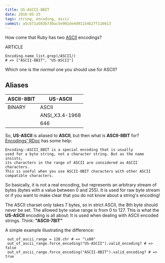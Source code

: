```yaml
---
title: US-ASCII-8BIT
date: 2016-05-25
tags: string, encoding, ascii
commit: a5cb71a503b730ac5e901de4d91154b27f116613
---
```


How come that Ruby has two [ASCII](https://en.wikipedia.org/wiki/ASCII) encodings?

ARTICLE

    Encoding.name_list.grep(/ASCII/)
    # => ["ASCII-8BIT", "US-ASCII"]

Which one is the *normal* one you should use for ASCII?

## Aliases

 ASCII-8BIT | US-ASCII
------------|----------
 BINARY     | ASCII
            | ANSI_X3.4-1968
            | 646

So, **US-ASCII** is aliased to **ASCII**, but then what is **ASCII-8BIT** for? [Encodings' RDoc](http://ruby-doc.org/core-2.3.1/Encoding.html) has some help:

    Encoding::ASCII_8BIT is a special encoding that is usually
    used for a byte string, not a character string. But as the name insists,
    its characters in the range of ASCII are considered as ASCII characters.
    This is useful when you use ASCII-8BIT characters with other ASCII
    compatible characters.

So basically, it is not a real encoding, but represents an arbitrary stream of bytes (bytes with a value between 0 and 255). It is used for raw byte stream or if you want to make clear that you do not know about a string's encoding!

The ASCII charset only takes 7 bytes, so in strict ASCII, the 8th byte should never be set. The allowed byte value range is from 0 to 127. This is what the **US-ASCII** encoding is all about: It is used when dealing with ASCII encoded strings. Think: **"ASCII-7BIT"**

A simple example illustrating the difference:

     out_of_ascii_range = 128.chr # => "\x80"
     out_of_ascii_range.force_encoding("US-ASCII").valid_encoding? # => false
     out_of_ascii_range.force_encoding("ASCII-8BIT").valid_encoding? # => true
